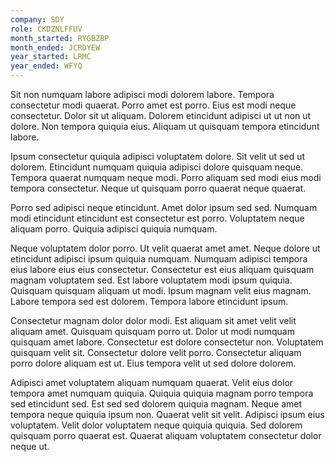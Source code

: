 ```yaml
---
company: SDY
role: CKDZNLFFUV
month_started: RYGBZBP
month_ended: JCRDYEW
year_started: LRMC
year_ended: WFYQ
---
```


Sit non numquam labore adipisci modi dolorem labore. Tempora consectetur modi quaerat. Porro amet est porro. Eius est modi neque consectetur. Dolor sit ut aliquam. Dolorem etincidunt adipisci ut ut non ut dolore. Non tempora quiquia eius. Aliquam ut quisquam tempora etincidunt labore.

Ipsum consectetur quiquia adipisci voluptatem dolore. Sit velit ut sed ut dolorem. Etincidunt numquam quiquia adipisci dolore quisquam neque. Tempora quaerat numquam neque modi. Porro aliquam sed modi eius modi tempora consectetur. Neque ut quisquam porro quaerat neque quaerat.

Porro sed adipisci neque etincidunt. Amet dolor ipsum sed sed. Numquam modi etincidunt etincidunt est consectetur est porro. Voluptatem neque aliquam porro. Quiquia adipisci quiquia numquam.

Neque voluptatem dolor porro. Ut velit quaerat amet amet. Neque dolore ut etincidunt adipisci ipsum quiquia numquam. Numquam adipisci tempora eius labore eius eius consectetur. Consectetur est eius aliquam quisquam magnam voluptatem sed. Est labore voluptatem modi ipsum quiquia. Quisquam quisquam aliquam ut modi. Ipsum magnam velit eius magnam. Labore tempora sed est dolorem. Tempora labore etincidunt ipsum.

Consectetur magnam dolor dolor modi. Est aliquam sit amet velit velit aliquam amet. Quisquam quisquam porro ut. Dolor ut modi numquam quisquam amet labore. Consectetur est dolore consectetur non. Voluptatem quisquam velit sit. Consectetur dolore velit porro. Consectetur aliquam porro dolore aliquam est ut. Eius tempora velit ut sed dolore dolorem.

Adipisci amet voluptatem aliquam numquam quaerat. Velit eius dolor tempora amet numquam quiquia. Quiquia quiquia magnam porro tempora sed etincidunt sed. Est sed sed dolorem quiquia magnam. Neque amet tempora neque quiquia ipsum non. Quaerat velit sit velit. Adipisci ipsum eius voluptatem. Velit dolor voluptatem neque quiquia quiquia. Sed dolorem quisquam porro quaerat est. Quaerat aliquam voluptatem consectetur dolor neque ut.
    